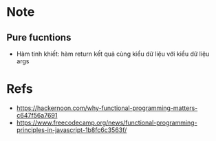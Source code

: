 # Note
## Pure fucntions
* Hàm tinh khiết: hàm return kết quả cùng kiểu dữ liệu với kiểu dữ liệu args


# Refs

- https://hackernoon.com/why-functional-programming-matters-c647f56a7691
- https://www.freecodecamp.org/news/functional-programming-principles-in-javascript-1b8fc6c3563f/
